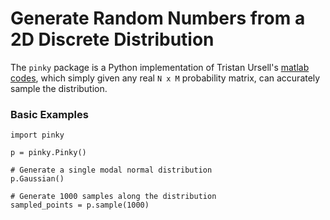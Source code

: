# Generate Random Numbers from a 2D Discrete Distribution

The `pinky` package is a Python implementation of Tristan Ursell's [matlab codes](https://www.mathworks.com/matlabcentral/fileexchange/35797-generate-random-numbers-from-a-2d-discrete-distribution/content/pinky.m), which simply given any real `N x M` probability matrix, can accurately sample the distribution.

### Basic Examples
```
import pinky

p = pinky.Pinky()

# Generate a single modal normal distribution
p.Gaussian()

# Generate 1000 samples along the distribution
sampled_points = p.sample(1000)
```

